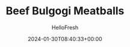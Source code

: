 ---
draft: true # Use this only for setting draft status
hidden: false # Use this to hide unwanted recipes
slug: # <post-title>
title: 'Beef Bulgogi Meatballs'
description: "Obsessed with meatballs but ready to break out of your usual routine? This ballin’ dish has just the thing. Here, we’ve ditched marinara sauce and spaghetti for savory-sweet bulgogi glaze and fluffy, ginger-scented white rice. As a bonus, there’s a side of roasted carrots and a drizzle of sriracha crema. Say hasta la vista to pasta and prepare yourself for a flavor explosion."
image: https://img.hellofresh.com/f_auto,fl_lossy,q_auto,w_1200/hellofresh_s3/image/5e9dcf26ae5fdf1c8e663326-819884a9.jpg
date: 2024-01-30T08:40:33+00:00
author: HelloFresh

tags: ['Family Friendly']
categories: "main course"
cuisines: "Korean"
allergens: ['Wheat', 'Soy', 'Milk']

calories: 860
preptime: ['35 minutes']
cooktime: # 180 = 3 Hours | In minutes
totaltime: PT35M
servings: 2

links:
  - description: "Obsessed with meatballs but ready to break out of your usual routine? This ballin’ dish has just the thing. Here, we’ve ditched marinara sauce and spaghetti for savory-sweet bulgogi glaze and fluffy, ginger-scented white rice. As a bonus, there’s a side of roasted carrots and a drizzle of sriracha crema. Say hasta la vista to pasta and prepare yourself for a flavor explosion."
    website: https://www.hellofresh.com/recipes/beef-bulgogi-meatballs-5e9dcf26ae5fdf1c8e663326
    image: https://img.hellofresh.com/f_auto,fl_lossy,q_auto,w_1200/hellofresh_s3/image/5e9dcf26ae5fdf1c8e663326-819884a9.jpg
 
weight: # 1 | You can add weight to some posts to override the default sorting (date descending)

comments: false # Keep False

ingredients: ['12 ounce Carrots', '2 unit Scallions', '1 thumb Ginger', '¾ cup Jasmine Rice', '10 ounce Ground Beef', '¼ cup Panko Breadcrumbs', '8 tablespoon Bulgogi Sauce', '2 tablespoon Sour Cream', '1 teaspoon Sriracha', '1 tablespoon Sesame Seeds', '2 teaspoon Vegetable Oil', ' Salt', ' Pepper']

instructionTitles: ['Roast Carrots', 'Prep', 'Cook Rice', 'Form and Bake Meatballs', 'Make Crema and Coat Meatballs', 'Finish and Serve']
instructions: ['Adjust racks to top and middle positions and preheat oven to 425 degrees. Wash and dry all produce. Trim, peel, and cut carrots on a diagonal into ½-inch-thick pieces. Toss on a baking sheet with a drizzle of oil and a pinch of salt and pepper. Roast on top rack until browned and tender, 20-25 minutes.', 'While carrots roast, peel and mince or grate ginger. Trim and thinly slice scallions, separating whites from greens; mince whites.', 'Heat a drizzle of oil in a small pot over medium-high heat. Add half the ginger; cook until fragrant, 1 minute. Stir in rice, 1¼ cups water (2¼ cups for 4 servings), and a pinch of salt. Bring to a boil, then cover and reduce heat to low. Cook until rice is tender, 15-18 minutes. Keep covered off heat until ready to serve.', 'While rice cooks, in a large bowl, combine beef, scallion whites, panko, remaining ginger, and 1 TBSP bulgogi sauce (2 TBSP for 4 servings; you’ll use the rest in the next step). Season with salt (we used ¾ tsp; 1½ for 4) and pepper. Form into 1½-inch meatballs; place on a second baking sheet. Bake meatballs on middle rack until browned and cooked through, 14-16 minutes.', 'Meanwhile, in a small bowl, combine sour cream and sriracha to taste. Add water 1 tsp at a time until mixture reaches a drizzling consistency. Once meatballs are done, carefully transfer to a second large bowl; add remaining bulgogi sauce and toss to coat.', 'Fluff rice with a fork; taste and season with salt if desired. Divide between plates and top with carrots, meatballs, and any bulgogi sauce from bowl. Drizzle with sriracha crema. Garnish with scallion greens and as many sesame seeds as you like and serve.']
---